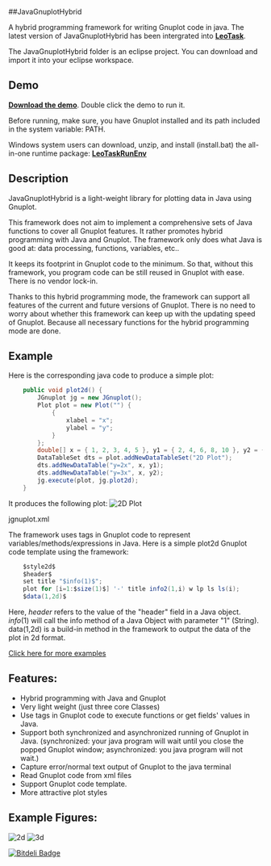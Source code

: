 ##JavaGnuplotHybrid

A hybrid programming framework for writing Gnuplot code in java. The latest version of JavaGnuplotHybrid has been intergrated into [**LeoTask**](https://github.com/mleoking/LeoTask).

The JavaGnuplotHybrid folder is an eclipse project. You can download and import it into your eclipse workspace.

## Demo

[**Download the demo**](JavaGnuplotHybrid/JavaGnuplotHybrid.jar?raw=true). Double click the demo to run it.

Before running, make sure, you have Gnuplot installed and its path included in the system variable: PATH.

Windows system users can download, unzip, and install (install.bat) the all-in-one runtime package: [**LeoTaskRunEnv**](https://github.com/mleoking/LeoTaskApp/releases/download/v1.0.0/LeoTaskRunEnv.zip)

## Description

JavaGnuplotHybrid is a light-weight library for plotting data in Java using Gnuplot.

This framework does not aim to implement a comprehensive sets of Java functions to cover all Gnuplot features. It rather promotes hybrid programming with Java and Gnuplot. The framework only does what Java is good at: data processing, functions, variables, etc..

It keeps its footprint in Gnuplot code to the minimum. So that, without this framework, you program code can be still reused in Gnuplot with ease. There is no vendor lock-in.

Thanks to this hybrid programming mode, the framework can support all features of the current and future versions of Gnuplot. There is no need to worry about whether this framework can keep up with the updating speed of Gnuplot. Because all necessary functions for the hybrid programming mode are done.

## Example

Here is the corresponding java code to produce a simple plot:
```java
	public void plot2d() {
		JGnuplot jg = new JGnuplot();
		Plot plot = new Plot("") {
			{
				xlabel = "x";
				ylabel = "y";
			}
		};
		double[] x = { 1, 2, 3, 4, 5 }, y1 = { 2, 4, 6, 8, 10 }, y2 = { 3, 6, 9, 12, 15 };
		DataTableSet dts = plot.addNewDataTableSet("2D Plot");
		dts.addNewDataTable("y=2x", x, y1);
		dts.addNewDataTable("y=3x", x, y2);
		jg.execute(plot, jg.plot2d);
	}
```	
It produces the following plot:
![2D Plot](doc/plot2d.png)


jgnuplot.xml

The framework uses tags in Gnuplot code to represent variables/methods/expressions in Java. 
Here is a simple plot2d Gnuplot code template using the framework:
```java
    $style2d$
    $header$ 
    set title "$info(1)$";
    plot for [i=1:$size(1)$] '-' title info2(1,i) w lp ls ls(i);
    $data(1,2d)$
```
Here, $header$ refers to the value of the "header" field in a Java object. $info(1)$ will call the info method of a Java Object with parameter "1" (String). data(1,2d) is a build-in method in the framework to output the data of the plot in 2d format.

[Click here for more examples](javagnuplothybrid/doc/examples.md)

## Features:

* Hybrid programming with Java and Gnuplot
* Very light weight (just three core Classes)
* Use tags in Gnuplot code to execute functions or get fields' values in Java.
* Support both synchronized and asynchronized running of Gnuplot in Java. (synchronized: your java program will wait until you close the popped Gnuplot window; asynchronized: you java program will not wait.)
* Capture error/normal text output of Gnuplot to the java terminal
* Read Gnuplot code from xml files
* Support Gnuplot code template.
* More attractive plot styles

## Example Figures:

![2d](https://upload.wikimedia.org/wikipedia/commons/3/34/A_typical_2d_plot_produced_using_JavaGnuplotHybrid.png)
![3d](https://upload.wikimedia.org/wikipedia/commons/c/cd/A_typical_3d_plot_produced_using_JavaGnuplotHybrid.png)




[![Bitdeli Badge](https://d2weczhvl823v0.cloudfront.net/mleoking/javagnuplothybrid/trend.png)](https://bitdeli.com/free "Bitdeli Badge")

